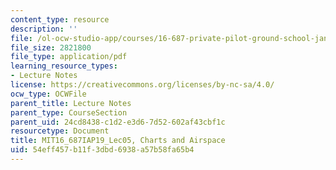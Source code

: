 ```yaml
---
content_type: resource
description: ''
file: /ol-ocw-studio-app/courses/16-687-private-pilot-ground-school-january-iap-2019/54eff457b11f3dbd6938a57b58fa65b4_MIT16_687IAP19_Lec05.pdf
file_size: 2821800
file_type: application/pdf
learning_resource_types:
- Lecture Notes
license: https://creativecommons.org/licenses/by-nc-sa/4.0/
ocw_type: OCWFile
parent_title: Lecture Notes
parent_type: CourseSection
parent_uid: 24cd8438-c1d2-e3d6-7d52-602af43cbf1c
resourcetype: Document
title: MIT16_687IAP19_Lec05, Charts and Airspace
uid: 54eff457-b11f-3dbd-6938-a57b58fa65b4
---
```

